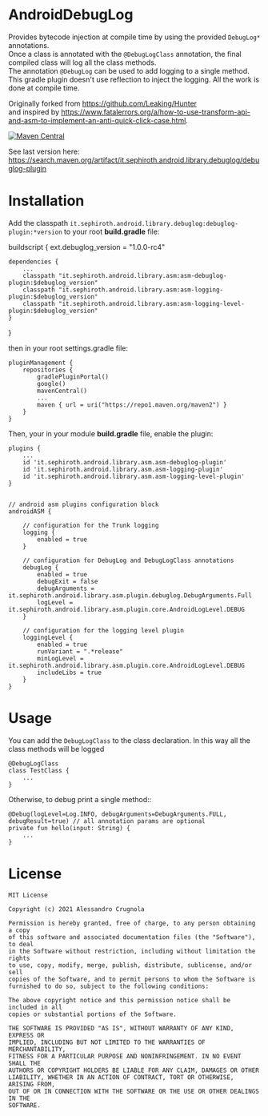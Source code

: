 # AndroidDebugLog

Provides bytecode injection at compile time by using the provided `DebugLog*` annotations. <br />
Once a class is annotated with the `@DebugLogClass` annotation, the final compiled class will log all the class methods. <br />
The annotation `@DebugLog` can be used to add logging to a single method.<br />
This gradle plugin doesn't use reflection to inject the logging. All the work is done at compile time.


Originally forked from https://github.com/Leaking/Hunter <br />
and inspired by https://www.fatalerrors.org/a/how-to-use-transform-api-and-asm-to-implement-an-anti-quick-click-case.html.

[![Maven Central](https://img.shields.io/maven-central/v/it.sephiroth.android.library.debuglog/debuglog-plugin)](https://repo1.maven.org/maven2/it/sephiroth/android/library/debuglog/debuglog-plugin/)

See last version here: https://search.maven.org/artifact/it.sephiroth.android.library.debuglog/debuglog-plugin


# Installation

Add the classpath `it.sephiroth.android.library.debuglog:debuglog-plugin:*version` to your root **build.gradle** file:

buildscript {
    ext.debuglog_version = "1.0.0-rc4"

    dependencies {
        ...
        classpath "it.sephiroth.android.library.asm:asm-debuglog-plugin:$debuglog_version"
        classpath "it.sephiroth.android.library.asm:asm-logging-plugin:$debuglog_version"
        classpath "it.sephiroth.android.library.asm:asm-logging-level-plugin:$debuglog_version"
    }
}


then in your root settings.gradle file:


    pluginManagement {
        repositories {
            gradlePluginPortal()
            google()
            mavenCentral()
            ...
            maven { url = uri("https://repo1.maven.org/maven2") }
        }
    }


Then, your in your module **build.gradle** file, enable the plugin:

    plugins {
        ...
        id 'it.sephiroth.android.library.asm.asm-debuglog-plugin'
        id 'it.sephiroth.android.library.asm.asm-logging-plugin'
        id 'it.sephiroth.android.library.asm.asm-logging-level-plugin'
    }

    
    // android asm plugins configuration block
    androidASM {

        // configuration for the Trunk logging
        logging {
            enabled = true
        }

        // configuration for DebugLog and DebugLogClass annotations
        debugLog {
            enabled = true
            debugExit = false
            debugArguments = it.sephiroth.android.library.asm.plugin.debuglog.DebugArguments.Full
            logLevel = it.sephiroth.android.library.asm.plugin.core.AndroidLogLevel.DEBUG
        }

        // configuration for the logging level plugin
        loggingLevel {
            enabled = true
            runVariant = ".*release"
            minLogLevel = it.sephiroth.android.library.asm.plugin.core.AndroidLogLevel.DEBUG
            includeLibs = true
        }
    }

# Usage

You can add the `DebugLogClass` to the class declaration. In this way all the class methods will be logged

    @DebugLogClass
    class TestClass {
        ...
    }


Otherwise, to debug print a single method::

    @Debug(logLevel=Log.INFO, debugArguments=DebugArguments.FULL, debugResult=true) // all annotation params are optional
    private fun hello(input: String) {
        ...
    }


# License

    MIT License

    Copyright (c) 2021 Alessandro Crugnola

    Permission is hereby granted, free of charge, to any person obtaining a copy
    of this software and associated documentation files (the "Software"), to deal
    in the Software without restriction, including without limitation the rights
    to use, copy, modify, merge, publish, distribute, sublicense, and/or sell
    copies of the Software, and to permit persons to whom the Software is
    furnished to do so, subject to the following conditions:

    The above copyright notice and this permission notice shall be included in all
    copies or substantial portions of the Software.

    THE SOFTWARE IS PROVIDED "AS IS", WITHOUT WARRANTY OF ANY KIND, EXPRESS OR
    IMPLIED, INCLUDING BUT NOT LIMITED TO THE WARRANTIES OF MERCHANTABILITY,
    FITNESS FOR A PARTICULAR PURPOSE AND NONINFRINGEMENT. IN NO EVENT SHALL THE
    AUTHORS OR COPYRIGHT HOLDERS BE LIABLE FOR ANY CLAIM, DAMAGES OR OTHER
    LIABILITY, WHETHER IN AN ACTION OF CONTRACT, TORT OR OTHERWISE, ARISING FROM,
    OUT OF OR IN CONNECTION WITH THE SOFTWARE OR THE USE OR OTHER DEALINGS IN THE
    SOFTWARE.
